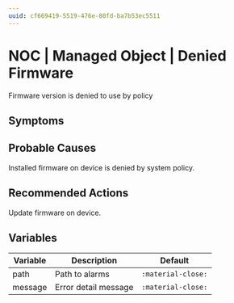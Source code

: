 ```yaml
---
uuid: cf669419-5519-476e-80fd-ba7b53ec5511
---
```

# NOC | Managed Object | Denied Firmware

Firmware version is denied to use by policy

## Symptoms

## Probable Causes

Installed firmware on device is denied by system policy.

## Recommended Actions

Update firmware on device.

## Variables

Variable | Description | Default
--- | --- | ---
path | Path to alarms | `:material-close:`
message | Error detail message  | `:material-close:`
